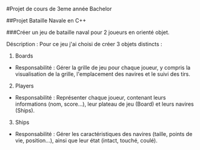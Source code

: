 #Projet de cours de 3eme année Bachelor

##Projet Bataille Navale en C++

###Créer un jeu de bataille naval pour 2 joueurs en orienté objet.

Déscription :
Pour ce jeu j'ai choisi de créer 3 objets distincts :
1. Boards
- Responsabilité : Gérer la grille de jeu pour chaque joueur, y compris la visualisation de la grille, l'emplacement des navires et le suivi des tirs.
2. Players
- Responsabilité : Représenter chaque joueur, contenant leurs informations (nom, score...), leur plateau de jeu (Board) et leurs navires (Ships).
3. Ships
- Responsabilité : Gérer les caractéristiques des navires (taille, points de vie, position...), ainsi que leur état (intact, touché, coulé).
